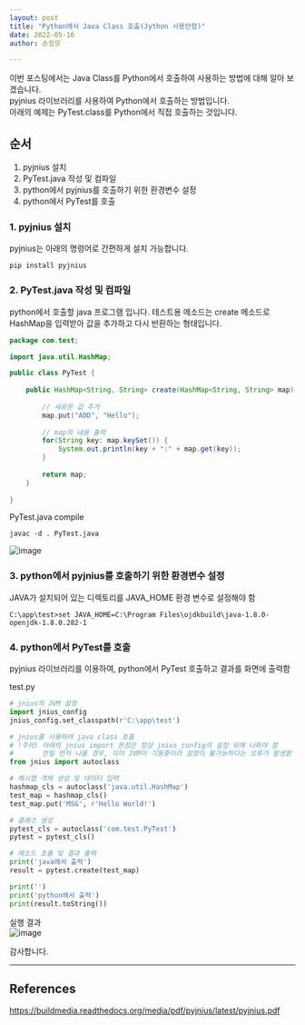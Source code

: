 ```yaml
---
layout: post
title: "Python에서 Java Class 호출(Jython 사용안함)"
date: 2022-05-16
author: 손정모

---
```


이번 포스팅에서는 Java Class를 Python에서 호출하여 사용하는 방법에 대해 알아 보겠습니다.   
pyjnius 라이브러리를 사용하여 Python에서 호출하는 방법입니다.    
아래의 예제는 PyTest.class를 Python에서 직접 호출하는 것입니다.   
    
## 순서   
1. pyjnius 설치    
2. PyTest.java 작성 및 컴파일    
3. python에서 pyjnius를 호출하기 위한 환경변수 설정     
4. python에서 PyTest를 호출     
     
### 1. pyjnius 설치
pyjnius는 아래의 명령어로 간편하게 설치 가능합니다.   
    
```
pip install pyjnius
```    
    
### 2. PyTest.java 작성 및 컴파일
python에서 호출할 java 프로그램 입니다. 테스트용 메소드는 create 메소드로 HashMap을 입력받아 값을 추가하고 다시 반환하는 형태입니다.     
    
```java
package com.test;

import java.util.HashMap;

public class PyTest {
	
	public HashMap<String, String> create(HashMap<String, String> map) {
		
		// 새로운 값 추가
		map.put("ADD", "Hello");
		
		// map의 내용 출력
		for(String key: map.keySet()) {
			System.out.println(key + ":" + map.get(key));
		}
		
		return map;
	}
	
}
```    
     
PyTest.java compile    
```
javac -d . PyTest.java
```    
![image](https://user-images.githubusercontent.com/92565548/168507687-fc3dac95-70f3-4cb6-9b62-cbd6a2851ab9.png)  
    
### 3. python에서 pyjnius를 호출하기 위한 환경변수 설정     
JAVA가 설치되어 있는 디렉토리를 JAVA_HOME 환경 변수로 설정해야 함     
```
C:\app\test>set JAVA_HOME=C:\Program Files\ojdkbuild\java-1.8.0-openjdk-1.8.0.282-1
```    
    
### 4. python에서 PyTest를 호출     
pyjnius 라이브러리를 이용하여, python에서 PyTest 호출하고 결과를 화면에 출력함
   
test.py   
```python
# jnius의 JVM 설정
import jnius_config
jnius_config.set_classpath(r'C:\app\test')

# jnius를 사용하여 java class 호출
# !주의) 아래의 jnius import 문장은 항상 jnius_config의 설정 뒤에 나와야 함
#       만일 먼저 나올 경우, 이미 JVM이 기동중이라 설정이 불가능하다는 오류가 발생함
from jnius import autoclass

# 해시맵 객체 생성 및 데이터 입력
hashmap_cls = autoclass('java.util.HashMap')
test_map = hashmap_cls()
test_map.put('MSG', r'Hello World!')

# 클래스 생성
pytest_cls = autoclass('com.test.PyTest')
pytest = pytest_cls()

# 메소드 호출 및 결과 출력
print('java에서 출력')
result = pytest.create(test_map)

print('')
print('python에서 출력')
print(result.toString())
```       
    
실행 결과     
![image](https://user-images.githubusercontent.com/92565548/168507710-59bda71b-b7c9-4cbb-b2a1-4e57c1782075.png)     
     
     
감사합니다.     

--------------------------
## References     
https://buildmedia.readthedocs.org/media/pdf/pyjnius/latest/pyjnius.pdf    